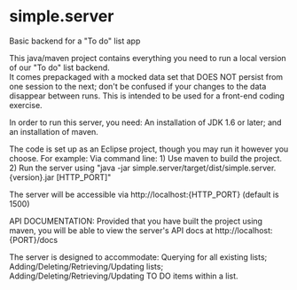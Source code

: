 simple.server
=============

Basic backend for a "To do" list app

This java/maven project contains everything you need to run a local version of our "To do" list backend.  
It comes prepackaged with a mocked data set that DOES NOT persist from one session to the next; don't be confused if your changes to the data disappear between runs.  This is intended to be used for a front-end coding exercise.

In order to run this server, you need: An installation of JDK 1.6 or later; and an installation of maven.

The code is set up as an Eclipse project, though you may run it however you choose.  For example:
Via command line:  1) Use maven to build the project.  2) Run the server using "java -jar simple.server/target/dist/simple.server.{version}.jar [HTTP_PORT]"

The server will be accessible via http://localhost:{HTTP_PORT} (default is 1500)

API DOCUMENTATION: Provided that you have built the project using maven, you will be able to view the server's API docs at http://localhost:{PORT}/docs

The server is designed to accommodate: Querying for all existing lists; Adding/Deleting/Retrieving/Updating lists; Adding/Deleting/Retrieving/Updating TO DO items within a list.
